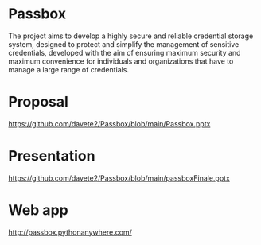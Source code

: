 # Passbox
The project aims to develop a highly secure and reliable credential storage system, designed to protect and simplify the management of sensitive credentials, developed with the aim of ensuring maximum security and maximum convenience for individuals and organizations that have to manage a large range of credentials.
# Proposal
https://github.com/davete2/Passbox/blob/main/Passbox.pptx
# Presentation
https://github.com/davete2/Passbox/blob/main/passboxFinale.pptx
# Web app
http://passbox.pythonanywhere.com/
